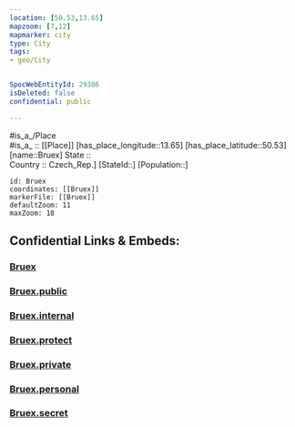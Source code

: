 ```yaml
---
location: [50.53,13.65] 
mapzoom: [7,12] 
mapmarker: city 
type: City
tags:
- geo/City


SpocWebEntityId: 29386
isDeleted: false
confidential: public

---
```

#is_a_/Place  
#is_a_ :: [[Place]] 
[has_place_longitude::13.65] 
[has_place_latitude::50.53] 
[name::Bruex] 
State ::  
Country :: Czech_Rep.] 
[StateId::] 
[Population::] 



```leaflet
id: Bruex
coordinates: [[Bruex]] 
markerFile: [[Bruex]] 
defaultZoom: 11 
maxZoom: 18
```


## Confidential Links & Embeds: 

### [Bruex](/_Standards/Earth/Continent/Europe/Europe~Central/Czech_Republic/regions~Czech_Republic/Ústecký/City/Bruex.md) 

### [Bruex.public](/_public/Earth/Continent/Europe/Europe~Central/Czech_Republic/regions~Czech_Republic/Ústecký/City/Bruex.public.md) 

### [Bruex.internal](/_internal/Earth/Continent/Europe/Europe~Central/Czech_Republic/regions~Czech_Republic/Ústecký/City/Bruex.internal.md) 

### [Bruex.protect](/_protect/Earth/Continent/Europe/Europe~Central/Czech_Republic/regions~Czech_Republic/Ústecký/City/Bruex.protect.md) 

### [Bruex.private](/_private/Earth/Continent/Europe/Europe~Central/Czech_Republic/regions~Czech_Republic/Ústecký/City/Bruex.private.md) 

### [Bruex.personal](/_personal/Earth/Continent/Europe/Europe~Central/Czech_Republic/regions~Czech_Republic/Ústecký/City/Bruex.personal.md) 

### [Bruex.secret](/_secret/Earth/Continent/Europe/Europe~Central/Czech_Republic/regions~Czech_Republic/Ústecký/City/Bruex.secret.md)

